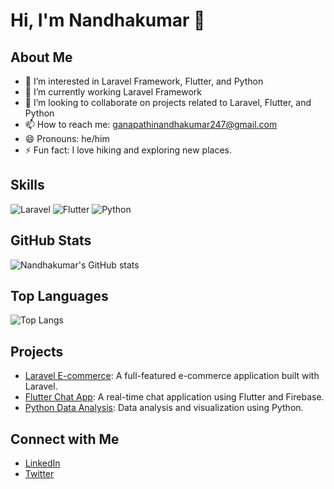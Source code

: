 # Hi, I'm Nandhakumar 👋

## About Me
- 👀 I’m interested in Laravel Framework, Flutter, and Python
- 🌱 I’m currently working Laravel Framework
- 💞️ I’m looking to collaborate on projects related to Laravel, Flutter, and Python
- 📫 How to reach me: ganapathinandhakumar247@gmail.com
- 😄 Pronouns: he/him
- ⚡ Fun fact: I love hiking and exploring new places.

## Skills
![Laravel](https://img.shields.io/badge/Laravel-%23FF2D20.svg?style=for-the-badge&logo=laravel&logoColor=white)
![Flutter](https://img.shields.io/badge/Flutter-%2302569B.svg?style=for-the-badge&logo=Flutter&logoColor=white)
![Python](https://img.shields.io/badge/Python-%233776AB.svg?style=for-the-badge&logo=python&logoColor=white)

## GitHub Stats
![Nandhakumar's GitHub stats](https://github-readme-stats.vercel.app/api?username=Nandhakumar&show_icons=true&theme=radical)

## Top Languages
![Top Langs](https://github-readme-stats.vercel.app/api/top-langs/?username=Nandhakumar&layout=compact&theme=radical)

## Projects
- [Laravel E-commerce](https://github.com/Nandhakumar/Laravel-Ecommerce): A full-featured e-commerce application built with Laravel.
- [Flutter Chat App](https://github.com/Nandhakumar/Flutter-ChatApp): A real-time chat application using Flutter and Firebase.
- [Python Data Analysis](https://github.com/Nandhakumar/Python-DataAnalysis): Data analysis and visualization using Python.

## Connect with Me
- [LinkedIn](https://www.linkedin.com/in/yourprofile)
- [Twitter](https://twitter.com/yourprofile)

